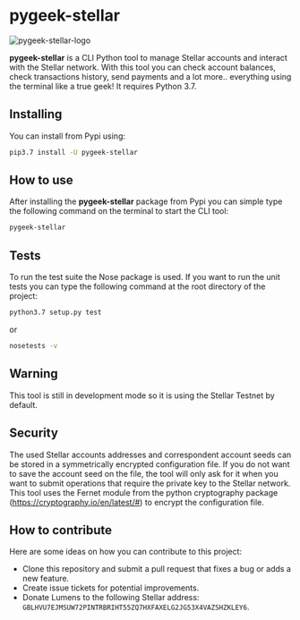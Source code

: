 # pygeek-stellar

![pygeek-stellar-logo](resources/pygeek-stellar-logo.png)

**pygeek-stellar** is a CLI Python tool to manage Stellar accounts and interact with the Stellar network. With this tool you can check account balances, check transactions history, send payments and a lot more.. everything using the terminal like a true geek! It requires Python 3.7.


## Installing

You can install from Pypi using: 

```bash
pip3.7 install -U pygeek-stellar
```

## How to use

After installing the **pygeek-stellar** package from Pypi you can simple type the following command on the terminal to start the CLI tool:

```bash
pygeek-stellar
```

## Tests


To run the test suite the Nose package is used. If you want to run the unit tests you can type the following command at the root directory of the project:   

```bash
python3.7 setup.py test
```

or

```bash
nosetests -v
```

## Warning

This tool is still in development mode so it is using the Stellar Testnet by default.

## Security

The used Stellar accounts addresses and correspondent account seeds can be stored in a symmetrically encrypted configuration file. If you do not want to save the account seed on the file, the tool will only ask for it when you want to submit operations that require the private key to the Stellar network.
This tool uses the Fernet module from the python cryptography package (https://cryptography.io/en/latest/#) to encrypt the configuration file.

## How to contribute
Here are some ideas on how you can contribute to this project:

- Clone this repository and submit a pull request that fixes a bug or adds a new feature.
- Create issue tickets for potential improvements.
- Donate Lumens to the following Stellar address: `GBLHVU7EJMSUW72PINTRBRIHT55ZQ7HXFAXELG2JG53X4VAZSHZKLEY6`.

